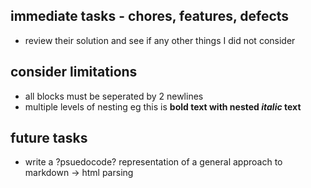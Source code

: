 ## immediate tasks - chores, features, defects

- review their solution and see if any other things I did not consider

## consider limitations

- all blocks must be seperated by 2 newlines
- multiple levels of nesting
  eg this is **bold text with nested _italic_ text**

## future tasks

- write a ?psuedocode? representation of a general approach to markdown -> html parsing
